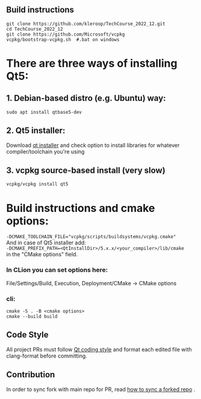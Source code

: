 ## Build instructions

```shell script
git clone https://github.com/kleroop/TechCourse_2022_12.git
cd TechCourse_2022_12
git clone https://github.com/Microsoft/vcpkg
vcpkg/bootstrap-vcpkg.sh  #.bat on windows
```

# There are three ways of installing Qt5:

## 1. Debian-based distro (e.g. Ubuntu) way:

```shell script
sudo apt install qtbase5-dev
```

## 2. Qt5 installer:

Download [qt installer](https://www.qt.io/offline-installers) and check option to install libraries for
whatever compiler/toolchain you're using

## 3. vcpkg source-based install (very slow)

```shell script
vcpkg/vcpkg install qt5
```

# Build instructions and cmake options:

`-DCMAKE_TOOLCHAIN_FILE="vcpkg/scripts/buildsystems/vcpkg.cmake"` \
And in case of Qt5 installer add: \
`-DCMAKE_PREFIX_PATH=<QtInstallDir>/5.x.x/<your_compiler>/lib/cmake` \
in the "CMake options" field.

### In CLion you can set options here:

File/Settings/Build, Execution, Deployment/CMake -> CMake options

### cli:

```shell script
cmake -S . -B <cmake options>
cmake --build build
```

## Code Style

All project PRs must follow [Qt coding style](https://wiki.qt.io/Qt_Coding_Style)
and format each edited file with clang-format before committing.

## Contribution

In order to sync fork with main repo for PR,
read [how to sync a forked repo](https://docs.github.com/en/pull-requests/collaborating-with-pull-requests/working-with-forks/syncing-a-fork)
.
